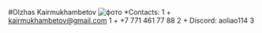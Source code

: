 #Olzhas Kairmukhambetov
![фото](C:\Users\user\Pictures\2021\IMG_0813.jpg "Фото")
*Contacts: 1
    + kairmukhambetov@gmail.com 1
    + +7 771 461 77 88 2
    + Discord: aoliao114 3
